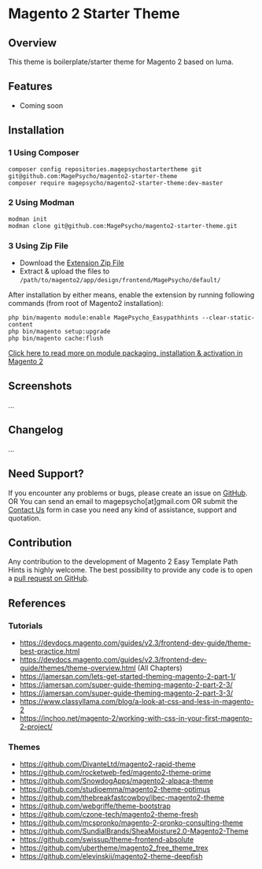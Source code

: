 # Magento 2 Starter Theme

##  Overview
This theme is boilerplate/starter theme for Magento 2 based on luma.

## Features
* Coming soon

## Installation

### 1 Using Composer
```
composer config repositories.magepsychostartertheme git git@github.com:MagePsycho/magento2-starter-theme
composer require magepsycho/magento2-starter-theme:dev-master
```

### 2 Using Modman
```
modman init
modman clone git@github.com:MagePsycho/magento2-starter-theme.git
```

### 3 Using Zip File
* Download the [Extension Zip File](https://github.com/MagePsycho/magento2-starter-theme/archive/master.zip)
* Extract & upload the files to `/path/to/magento2/app/design/frontend/MagePsycho/default/`

After installation by either means, enable the extension by running following commands (from root of Magento2 installation):
```
php bin/magento module:enable MagePsycho_Easypathhints --clear-static-content
php bin/magento setup:upgrade
php bin/magento cache:flush
```
[Click here to read more on module packaging, installation & activation in Magento 2](http://www.blog.magepsycho.com/install-magento-2-module-from-github-or-bitbucket-repository-using-composer/)


## Screenshots
...


## Changelog
...


## Need Support?
If you encounter any problems or bugs, please create an issue on [GitHub](https://github.com/MagePsycho/magento2-starter-theme/issues).
OR
You can send an email to magepsycho[at]gmail.com OR submit the [Contact Us](https://www.magepsycho.com/contact) form in case you need any kind of assistance, support and quotation.

## Contribution
Any contribution to the development of Magento 2 Easy Template Path Hints is highly welcome. 
The best possibility to provide any code is to open a [pull request on GitHub](https://github.com/MagePsycho/magento2-starter-theme/pulls).


## References
### Tutorials

* https://devdocs.magento.com/guides/v2.3/frontend-dev-guide/theme-best-practice.html
* https://devdocs.magento.com/guides/v2.3/frontend-dev-guide/themes/theme-overview.html (All Chapters)
* https://jamersan.com/lets-get-started-theming-magento-2-part-1/
* https://jamersan.com/super-guide-theming-magento-2-part-2-3/
* https://jamersan.com/super-guide-theming-magento-2-part-3-3/
* https://www.classyllama.com/blog/a-look-at-css-and-less-in-magento-2 
* https://inchoo.net/magento-2/working-with-css-in-your-first-magento-2-project/

### Themes

* https://github.com/DivanteLtd/magento2-rapid-theme
* https://github.com/rocketweb-fed/magento2-theme-prime
* https://github.com/SnowdogApps/magento2-alpaca-theme
* https://github.com/studioemma/magento2-theme-optimus
* https://github.com/thebreakfastcowboy/ibec-magento2-theme
* https://github.com/webgriffe/theme-bootstrap
* https://github.com/czone-tech/magento2-theme-fresh
* https://github.com/mcspronko/magento-2-pronko-consulting-theme
* https://github.com/SundialBrands/SheaMoisture2.0-Magento2-Theme
* https://github.com/swissup/theme-frontend-absolute
* https://github.com/ubertheme/magento2_free_theme_trex
* https://github.com/elevinskii/magento2-theme-deepfish



